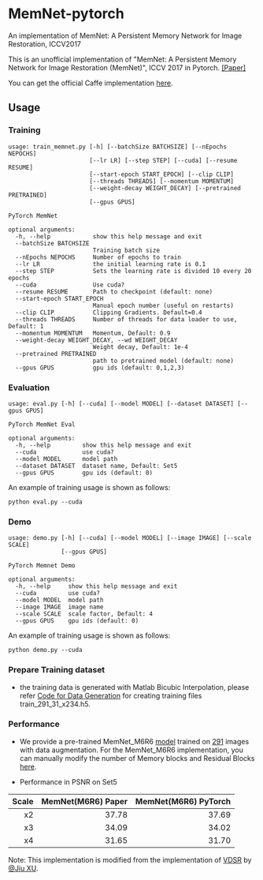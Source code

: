 # MemNet-pytorch
An implementation of MemNet: A Persistent Memory Network for Image Restoration, ICCV2017

This is an unofficial implementation of "MemNet: A Persistent Memory Network for Image Restoration (MemNet)", ICCV 2017 in Pytorch. [[Paper]](http://openaccess.thecvf.com/content_ICCV_2017/papers/Tai_MemNet_A_Persistent_ICCV_2017_paper.pdf) 

You can get the official Caffe implementation [here](https://github.com/tyshiwo/MemNet).



## Usage
### Training
```
usage: train_memnet.py [-h] [--batchSize BATCHSIZE] [--nEpochs NEPOCHS]
                       [--lr LR] [--step STEP] [--cuda] [--resume RESUME]
                       [--start-epoch START_EPOCH] [--clip CLIP]
                       [--threads THREADS] [--momentum MOMENTUM]
                       [--weight-decay WEIGHT_DECAY] [--pretrained PRETRAINED]
                       [--gpus GPUS]

PyTorch MemNet

optional arguments:
  -h, --help            show this help message and exit
  --batchSize BATCHSIZE
                        Training batch size
  --nEpochs NEPOCHS     Number of epochs to train
  --lr LR               the initial learning rate is 0.1
  --step STEP           Sets the learning rate is divided 10 every 20 epochs
  --cuda                Use cuda?
  --resume RESUME       Path to checkpoint (default: none)
  --start-epoch START_EPOCH
                        Manual epoch number (useful on restarts)
  --clip CLIP           Clipping Gradients. Default=0.4
  --threads THREADS     Number of threads for data loader to use, Default: 1
  --momentum MOMENTUM   Momentum, Default: 0.9
  --weight-decay WEIGHT_DECAY, --wd WEIGHT_DECAY
                        Weight decay, Default: 1e-4
  --pretrained PRETRAINED
                        path to pretrained model (default: none)
  --gpus GPUS           gpu ids (default: 0,1,2,3)

```

### Evaluation
```
usage: eval.py [-h] [--cuda] [--model MODEL] [--dataset DATASET] [--gpus GPUS]

PyTorch MemNet Eval

optional arguments:
  -h, --help         show this help message and exit
  --cuda             use cuda?
  --model MODEL      model path
  --dataset DATASET  dataset name, Default: Set5
  --gpus GPUS        gpu ids (default: 0)

```
An example of training usage is shown as follows:
```
python eval.py --cuda
```


### Demo
```
usage: demo.py [-h] [--cuda] [--model MODEL] [--image IMAGE] [--scale SCALE]
               [--gpus GPUS]

PyTorch Memnet Demo

optional arguments:
  -h, --help     show this help message and exit
  --cuda         use cuda?
  --model MODEL  model path
  --image IMAGE  image name
  --scale SCALE  scale factor, Default: 4
  --gpus GPUS    gpu ids (default: 0)
```

An example of training usage is shown as follows:
```
python demo.py --cuda
```

### Prepare Training dataset
  - the training data is generated with Matlab Bicubic Interpolation, please refer [Code for Data Generation](/data/SuperResolution/generate_trainingset_x234.m) for creating training files train_291_31_x234.h5.
  
### Performance
  - We provide a pre-trained MemNet_M6R6 [model](/checkpoint1) trained on [291](/data/SuperResolution/Train_291) images with data augmentation.  For the MemNet_M6R6 implementation, you can manually modify the number of Memory blocks and Residual Blocks [here](/train_memnet.py#56).

  - Performance in PSNR on Set5 
  
| Scale   | MemNet(M6R6) Paper | MemNet(M6R6) PyTorch|
| -------:| ------------------:| -------------------:|
| x2      | 37.78              | 37.69               |
| x3      | 34.09              | 34.02               |
| x4      | 31.65              | 31.70               |

Note: This implementation is modified from the implementation of [VDSR](https://cv.snu.ac.kr/research/VDSR/) by [@Jiu XU](https://github.com/twtygqyy/pytorch-vdsr).
